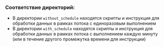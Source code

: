 ### Соответствие директорий:

* В директории `without_schedule` находятся скрипты и инструкция для обработки данных в рамках потока с единоразовым выполнением
* В директории `with_schedule` находятся скрипты и инструкция для обработки данных в рамках потока с выполнением каждую минуту (или в течение другого промежутка времени для инструкции)